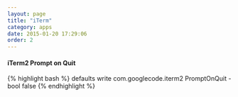 ```yaml
---
layout: page
title: "iTerm"
category: apps
date: 2015-01-20 17:29:06
order: 2
---
```


#### iTerm2 Prompt on Quit

{% highlight bash %}
defaults write com.googlecode.iterm2 PromptOnQuit -bool false
{% endhighlight %}
